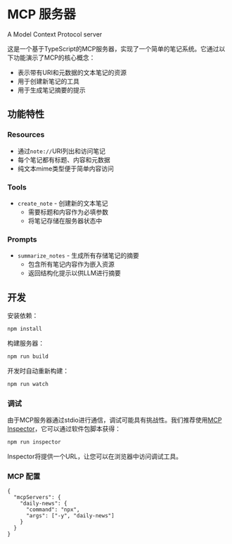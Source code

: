 #  MCP 服务器

A Model Context Protocol server

这是一个基于TypeScript的MCP服务器，实现了一个简单的笔记系统。它通过以下功能演示了MCP的核心概念：

- 表示带有URI和元数据的文本笔记的资源
- 用于创建新笔记的工具
- 用于生成笔记摘要的提示

## 功能特性

### Resources
- 通过`note://`URI列出和访问笔记
- 每个笔记都有标题、内容和元数据
- 纯文本mime类型便于简单内容访问

### Tools
- `create_note` - 创建新的文本笔记
  - 需要标题和内容作为必填参数
  - 将笔记存储在服务器状态中

### Prompts
- `summarize_notes` - 生成所有存储笔记的摘要
  - 包含所有笔记内容作为嵌入资源
  - 返回结构化提示以供LLM进行摘要

## 开发

安装依赖：
```bash
npm install
```

构建服务器：
```bash
npm run build
```

开发时自动重新构建：
```bash
npm run watch
```



### 调试

由于MCP服务器通过stdio进行通信，调试可能具有挑战性。我们推荐使用[MCP Inspector](https://github.com/modelcontextprotocol/inspector)，它可以通过软件包脚本获得：

```bash
npm run inspector
```

Inspector将提供一个URL，让您可以在浏览器中访问调试工具。

### MCP 配置

```
{
  "mcpServers": {
    "daily-news": {
      "command": "npx",
      "args": ["-y", "daily-news"]
    }
  }
}
```